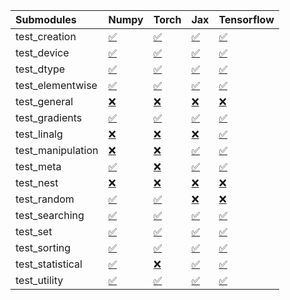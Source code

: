 | Submodules        | Numpy                                                                                                                            | Torch                                                                                                                            | Jax                                                                                                                              | Tensorflow                                                                                                                       |
|:------------------|:---------------------------------------------------------------------------------------------------------------------------------|:---------------------------------------------------------------------------------------------------------------------------------|:---------------------------------------------------------------------------------------------------------------------------------|:---------------------------------------------------------------------------------------------------------------------------------|
| test_creation     | <a href="https://github.com/unifyai/ivy/runs/7805635232?check_suite_focus=true" rel="noopener noreferrer" target="_blank">✅</a> | <a href="https://github.com/unifyai/ivy/runs/7805636502?check_suite_focus=true" rel="noopener noreferrer" target="_blank">✅</a> | <a href="https://github.com/unifyai/ivy/runs/7805638051?check_suite_focus=true" rel="noopener noreferrer" target="_blank">✅</a> | <a href="https://github.com/unifyai/ivy/runs/7805639395?check_suite_focus=true" rel="noopener noreferrer" target="_blank">✅</a> |
| test_device       | <a href="https://github.com/unifyai/ivy/runs/7805635299?check_suite_focus=true" rel="noopener noreferrer" target="_blank">✅</a> | <a href="https://github.com/unifyai/ivy/runs/7805636581?check_suite_focus=true" rel="noopener noreferrer" target="_blank">✅</a> | <a href="https://github.com/unifyai/ivy/runs/7805638139?check_suite_focus=true" rel="noopener noreferrer" target="_blank">✅</a> | <a href="https://github.com/unifyai/ivy/runs/7805639496?check_suite_focus=true" rel="noopener noreferrer" target="_blank">✅</a> |
| test_dtype        | <a href="https://github.com/unifyai/ivy/runs/7805635401?check_suite_focus=true" rel="noopener noreferrer" target="_blank">✅</a> | <a href="https://github.com/unifyai/ivy/runs/7805636640?check_suite_focus=true" rel="noopener noreferrer" target="_blank">✅</a> | <a href="https://github.com/unifyai/ivy/runs/7805638206?check_suite_focus=true" rel="noopener noreferrer" target="_blank">✅</a> | <a href="https://github.com/unifyai/ivy/runs/7805639562?check_suite_focus=true" rel="noopener noreferrer" target="_blank">✅</a> |
| test_elementwise  | <a href="https://github.com/unifyai/ivy/runs/7805635477?check_suite_focus=true" rel="noopener noreferrer" target="_blank">✅</a> | <a href="https://github.com/unifyai/ivy/runs/7805636705?check_suite_focus=true" rel="noopener noreferrer" target="_blank">✅</a> | <a href="https://github.com/unifyai/ivy/runs/7805638291?check_suite_focus=true" rel="noopener noreferrer" target="_blank">✅</a> | <a href="https://github.com/unifyai/ivy/runs/7805639635?check_suite_focus=true" rel="noopener noreferrer" target="_blank">✅</a> |
| test_general      | <a href="https://github.com/unifyai/ivy/runs/7805635568?check_suite_focus=true" rel="noopener noreferrer" target="_blank">❌</a> | <a href="https://github.com/unifyai/ivy/runs/7805636783?check_suite_focus=true" rel="noopener noreferrer" target="_blank">❌</a> | <a href="https://github.com/unifyai/ivy/runs/7805638388?check_suite_focus=true" rel="noopener noreferrer" target="_blank">❌</a> | <a href="https://github.com/unifyai/ivy/runs/7805639752?check_suite_focus=true" rel="noopener noreferrer" target="_blank">❌</a> |
| test_gradients    | <a href="https://github.com/unifyai/ivy/runs/7805635659?check_suite_focus=true" rel="noopener noreferrer" target="_blank">✅</a> | <a href="https://github.com/unifyai/ivy/runs/7805636865?check_suite_focus=true" rel="noopener noreferrer" target="_blank">✅</a> | <a href="https://github.com/unifyai/ivy/runs/7805638497?check_suite_focus=true" rel="noopener noreferrer" target="_blank">✅</a> | <a href="https://github.com/unifyai/ivy/runs/7805639819?check_suite_focus=true" rel="noopener noreferrer" target="_blank">✅</a> |
| test_linalg       | <a href="https://github.com/unifyai/ivy/runs/7805635748?check_suite_focus=true" rel="noopener noreferrer" target="_blank">❌</a> | <a href="https://github.com/unifyai/ivy/runs/7805636964?check_suite_focus=true" rel="noopener noreferrer" target="_blank">❌</a> | <a href="https://github.com/unifyai/ivy/runs/7805638563?check_suite_focus=true" rel="noopener noreferrer" target="_blank">❌</a> | <a href="https://github.com/unifyai/ivy/runs/7805639895?check_suite_focus=true" rel="noopener noreferrer" target="_blank">✅</a> |
| test_manipulation | <a href="https://github.com/unifyai/ivy/runs/7805635826?check_suite_focus=true" rel="noopener noreferrer" target="_blank">❌</a> | <a href="https://github.com/unifyai/ivy/runs/7805637080?check_suite_focus=true" rel="noopener noreferrer" target="_blank">❌</a> | <a href="https://github.com/unifyai/ivy/runs/7805638648?check_suite_focus=true" rel="noopener noreferrer" target="_blank">✅</a> | <a href="https://github.com/unifyai/ivy/runs/7805639971?check_suite_focus=true" rel="noopener noreferrer" target="_blank">✅</a> |
| test_meta         | <a href="https://github.com/unifyai/ivy/runs/7805635893?check_suite_focus=true" rel="noopener noreferrer" target="_blank">✅</a> | <a href="https://github.com/unifyai/ivy/runs/7805637199?check_suite_focus=true" rel="noopener noreferrer" target="_blank">❌</a> | <a href="https://github.com/unifyai/ivy/runs/7805638776?check_suite_focus=true" rel="noopener noreferrer" target="_blank">✅</a> | <a href="https://github.com/unifyai/ivy/runs/7805640053?check_suite_focus=true" rel="noopener noreferrer" target="_blank">✅</a> |
| test_nest         | <a href="https://github.com/unifyai/ivy/runs/7805635964?check_suite_focus=true" rel="noopener noreferrer" target="_blank">❌</a> | <a href="https://github.com/unifyai/ivy/runs/7805637317?check_suite_focus=true" rel="noopener noreferrer" target="_blank">❌</a> | <a href="https://github.com/unifyai/ivy/runs/7805638846?check_suite_focus=true" rel="noopener noreferrer" target="_blank">❌</a> | <a href="https://github.com/unifyai/ivy/runs/7805640146?check_suite_focus=true" rel="noopener noreferrer" target="_blank">❌</a> |
| test_random       | <a href="https://github.com/unifyai/ivy/runs/7805636045?check_suite_focus=true" rel="noopener noreferrer" target="_blank">✅</a> | <a href="https://github.com/unifyai/ivy/runs/7805637449?check_suite_focus=true" rel="noopener noreferrer" target="_blank">✅</a> | <a href="https://github.com/unifyai/ivy/runs/7805638912?check_suite_focus=true" rel="noopener noreferrer" target="_blank">❌</a> | <a href="https://github.com/unifyai/ivy/runs/7805640238?check_suite_focus=true" rel="noopener noreferrer" target="_blank">❌</a> |
| test_searching    | <a href="https://github.com/unifyai/ivy/runs/7805636122?check_suite_focus=true" rel="noopener noreferrer" target="_blank">✅</a> | <a href="https://github.com/unifyai/ivy/runs/7805637599?check_suite_focus=true" rel="noopener noreferrer" target="_blank">✅</a> | <a href="https://github.com/unifyai/ivy/runs/7805638999?check_suite_focus=true" rel="noopener noreferrer" target="_blank">✅</a> | <a href="https://github.com/unifyai/ivy/runs/7805640293?check_suite_focus=true" rel="noopener noreferrer" target="_blank">✅</a> |
| test_set          | <a href="https://github.com/unifyai/ivy/runs/7805636191?check_suite_focus=true" rel="noopener noreferrer" target="_blank">✅</a> | <a href="https://github.com/unifyai/ivy/runs/7805637724?check_suite_focus=true" rel="noopener noreferrer" target="_blank">✅</a> | <a href="https://github.com/unifyai/ivy/runs/7805639086?check_suite_focus=true" rel="noopener noreferrer" target="_blank">✅</a> | <a href="https://github.com/unifyai/ivy/runs/7805640384?check_suite_focus=true" rel="noopener noreferrer" target="_blank">✅</a> |
| test_sorting      | <a href="https://github.com/unifyai/ivy/runs/7805636262?check_suite_focus=true" rel="noopener noreferrer" target="_blank">✅</a> | <a href="https://github.com/unifyai/ivy/runs/7805637816?check_suite_focus=true" rel="noopener noreferrer" target="_blank">✅</a> | <a href="https://github.com/unifyai/ivy/runs/7805639150?check_suite_focus=true" rel="noopener noreferrer" target="_blank">✅</a> | <a href="https://github.com/unifyai/ivy/runs/7805640472?check_suite_focus=true" rel="noopener noreferrer" target="_blank">✅</a> |
| test_statistical  | <a href="https://github.com/unifyai/ivy/runs/7805636335?check_suite_focus=true" rel="noopener noreferrer" target="_blank">✅</a> | <a href="https://github.com/unifyai/ivy/runs/7805637888?check_suite_focus=true" rel="noopener noreferrer" target="_blank">❌</a> | <a href="https://github.com/unifyai/ivy/runs/7805639232?check_suite_focus=true" rel="noopener noreferrer" target="_blank">✅</a> | <a href="https://github.com/unifyai/ivy/runs/7805640585?check_suite_focus=true" rel="noopener noreferrer" target="_blank">✅</a> |
| test_utility      | <a href="https://github.com/unifyai/ivy/runs/7805636418?check_suite_focus=true" rel="noopener noreferrer" target="_blank">✅</a> | <a href="https://github.com/unifyai/ivy/runs/7805637977?check_suite_focus=true" rel="noopener noreferrer" target="_blank">✅</a> | <a href="https://github.com/unifyai/ivy/runs/7805639304?check_suite_focus=true" rel="noopener noreferrer" target="_blank">✅</a> | <a href="https://github.com/unifyai/ivy/runs/7805640648?check_suite_focus=true" rel="noopener noreferrer" target="_blank">✅</a> |